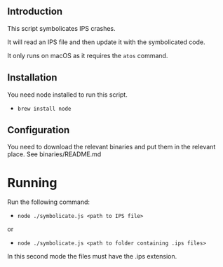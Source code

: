 
## Introduction

This script symbolicates IPS crashes.  

It will read an IPS file and then update it with the symbolicated code.  

It only runs on macOS as it requires the `atos` command.


## Installation

You need node installed to run this script.

* `brew install node`


## Configuration

You need to download the relevant binaries and put them in the relevant place. See binaries/README.md


# Running

Run the following command:

* `node ./symbolicate.js <path to IPS file>`

or 

* `node ./symbolicate.js <path to folder containing .ips files>`

In this second mode the files must have the .ips extension.
